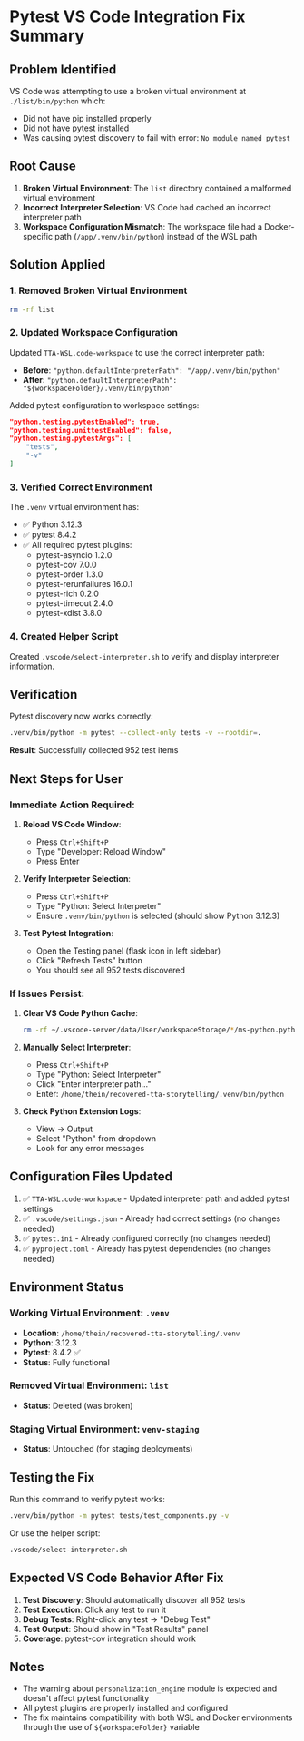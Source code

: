 # Pytest VS Code Integration Fix Summary

## Problem Identified

VS Code was attempting to use a broken virtual environment at `./list/bin/python` which:
- Did not have pip installed properly
- Did not have pytest installed
- Was causing pytest discovery to fail with error: `No module named pytest`

## Root Cause

1. **Broken Virtual Environment**: The `list` directory contained a malformed virtual environment
2. **Incorrect Interpreter Selection**: VS Code had cached an incorrect interpreter path
3. **Workspace Configuration Mismatch**: The workspace file had a Docker-specific path (`/app/.venv/bin/python`) instead of the WSL path

## Solution Applied

### 1. Removed Broken Virtual Environment
```bash
rm -rf list
```

### 2. Updated Workspace Configuration
Updated `TTA-WSL.code-workspace` to use the correct interpreter path:
- **Before**: `"python.defaultInterpreterPath": "/app/.venv/bin/python"`
- **After**: `"python.defaultInterpreterPath": "${workspaceFolder}/.venv/bin/python"`

Added pytest configuration to workspace settings:
```json
"python.testing.pytestEnabled": true,
"python.testing.unittestEnabled": false,
"python.testing.pytestArgs": [
    "tests",
    "-v"
]
```

### 3. Verified Correct Environment
The `.venv` virtual environment has:
- ✅ Python 3.12.3
- ✅ pytest 8.4.2
- ✅ All required pytest plugins:
  - pytest-asyncio 1.2.0
  - pytest-cov 7.0.0
  - pytest-order 1.3.0
  - pytest-rerunfailures 16.0.1
  - pytest-rich 0.2.0
  - pytest-timeout 2.4.0
  - pytest-xdist 3.8.0

### 4. Created Helper Script
Created `.vscode/select-interpreter.sh` to verify and display interpreter information.

## Verification

Pytest discovery now works correctly:
```bash
.venv/bin/python -m pytest --collect-only tests -v --rootdir=.
```

**Result**: Successfully collected 952 test items

## Next Steps for User

### Immediate Action Required:
1. **Reload VS Code Window**:
   - Press `Ctrl+Shift+P`
   - Type "Developer: Reload Window"
   - Press Enter

2. **Verify Interpreter Selection**:
   - Press `Ctrl+Shift+P`
   - Type "Python: Select Interpreter"
   - Ensure `.venv/bin/python` is selected (should show Python 3.12.3)

3. **Test Pytest Integration**:
   - Open the Testing panel (flask icon in left sidebar)
   - Click "Refresh Tests" button
   - You should see all 952 tests discovered

### If Issues Persist:

1. **Clear VS Code Python Cache**:
   ```bash
   rm -rf ~/.vscode-server/data/User/workspaceStorage/*/ms-python.python
   ```

2. **Manually Select Interpreter**:
   - Press `Ctrl+Shift+P`
   - Type "Python: Select Interpreter"
   - Click "Enter interpreter path..."
   - Enter: `/home/thein/recovered-tta-storytelling/.venv/bin/python`

3. **Check Python Extension Logs**:
   - View → Output
   - Select "Python" from dropdown
   - Look for any error messages

## Configuration Files Updated

1. ✅ `TTA-WSL.code-workspace` - Updated interpreter path and added pytest settings
2. ✅ `.vscode/settings.json` - Already had correct settings (no changes needed)
3. ✅ `pytest.ini` - Already configured correctly (no changes needed)
4. ✅ `pyproject.toml` - Already has pytest dependencies (no changes needed)

## Environment Status

### Working Virtual Environment: `.venv`
- **Location**: `/home/thein/recovered-tta-storytelling/.venv`
- **Python**: 3.12.3
- **Pytest**: 8.4.2 ✅
- **Status**: Fully functional

### Removed Virtual Environment: `list`
- **Status**: Deleted (was broken)

### Staging Virtual Environment: `venv-staging`
- **Status**: Untouched (for staging deployments)

## Testing the Fix

Run this command to verify pytest works:
```bash
.venv/bin/python -m pytest tests/test_components.py -v
```

Or use the helper script:
```bash
.vscode/select-interpreter.sh
```

## Expected VS Code Behavior After Fix

1. **Test Discovery**: Should automatically discover all 952 tests
2. **Test Execution**: Click any test to run it
3. **Debug Tests**: Right-click any test → "Debug Test"
4. **Test Output**: Should show in "Test Results" panel
5. **Coverage**: pytest-cov integration should work

## Notes

- The warning about `personalization_engine` module is expected and doesn't affect pytest functionality
- All pytest plugins are properly installed and configured
- The fix maintains compatibility with both WSL and Docker environments through the use of `${workspaceFolder}` variable
